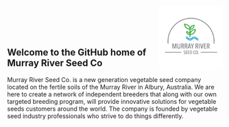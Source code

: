 <img src="img/MRSCo_logo.png" alt="course logo" align="right" height="150pm"/> 
<br>
</br>
<br>
</br>

## Welcome to the GitHub home of Murray River Seed Co

Murray River Seed Co. is a new generation vegetable seed company located on the fertile soils of the Murray River in Albury, Australia.
We are here to create a network of independent breeders that along with our own targeted breeding program, will provide innovative solutions for vegetable seeds customers around the world. 
The company is founded by vegetable seed industry professionals who strive to do things differently. 

